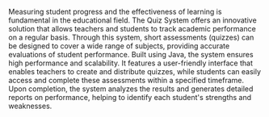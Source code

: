 Measuring student progress and the effectiveness of learning is fundamental in the educational field. The Quiz System offers an innovative solution that allows teachers and students to track academic performance on a regular basis. Through this system, short assessments (quizzes) can be designed to cover a wide range of subjects, providing accurate evaluations of student performance. Built using Java, the system ensures high performance and scalability. It features a user-friendly interface that enables teachers to create and distribute quizzes, while students can easily access and complete these assessments within a specified timeframe. Upon completion, the system analyzes the results and generates detailed reports on performance, helping to identify each student's strengths and weaknesses.
